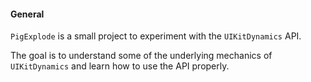 #### General

`PigExplode` is a small project to experiment with the `UIKitDynamics` API.

The goal is to understand some of the underlying mechanics of `UIKitDynamics` and learn how to use the API properly.